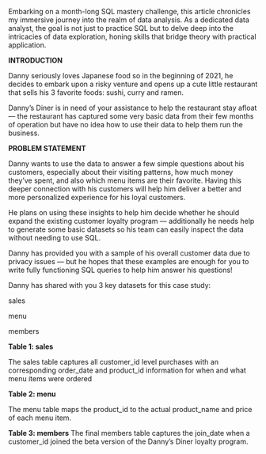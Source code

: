 Embarking on a month-long SQL mastery challenge, this article chronicles my immersive journey into the realm of data analysis. As a dedicated data analyst, the goal is not just to practice SQL but to delve deep into the intricacies of data exploration, honing skills that bridge theory with practical application.

**INTRODUCTION**

Danny seriously loves Japanese food so in the beginning of 2021, he decides to embark upon a risky venture and opens up a cute little restaurant that sells his 3 favorite foods: sushi, curry and ramen.

Danny’s Diner is in need of your assistance to help the restaurant stay afloat — the restaurant has captured some very basic data from their few months of operation but have no idea how to use their data to help them run the business.

**PROBLEM STATEMENT**

Danny wants to use the data to answer a few simple questions about his customers, especially about their visiting patterns, how much money they’ve spent, and also which menu items are their favorite. Having this deeper connection with his customers will help him deliver a better and more personalized experience for his loyal customers.

He plans on using these insights to help him decide whether he should expand the existing customer loyalty program — additionally he needs help to generate some basic datasets so his team can easily inspect the data without needing to use SQL.

Danny has provided you with a sample of his overall customer data due to privacy issues — but he hopes that these examples are enough for you to write fully functioning SQL queries to help him answer his questions!

Danny has shared with you 3 key datasets for this case study:

sales

menu

members

**Table 1: sales**

The sales table captures all customer_id level purchases with an corresponding order_date and product_id information for when and what menu items were ordered

**Table 2: menu**

The menu table maps the product_id to the actual product_name and price of each menu item.

**Table 3: members**
The final members table captures the join_date when a customer_id joined the beta version of the Danny’s Diner loyalty program.

